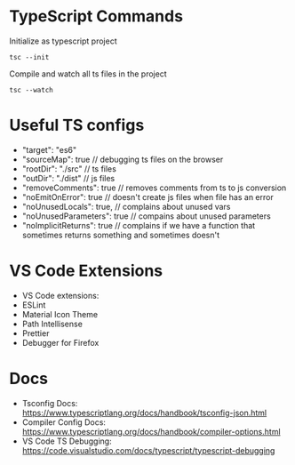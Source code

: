 # TypeScript Commands

Initialize as typescript project

```tsc --init```

Compile and watch all ts files in the project

```tsc --watch```

# Useful TS configs

- "target": "es6"
- "sourceMap": true // debugging ts files on the browser
- "rootDir": "./src" // ts files
- "outDir": "./dist" // js files
- "removeComments": true // removes comments from ts to js conversion  
- "noEmitOnError": true // doesn't create js files when file has an error
- "noUnusedLocals": true, // complains about unused vars
- "noUnusedParameters": true // compains about unused parameters
- "noImplicitReturns": true // complains if we have a function that sometimes returns something and sometimes doesn't

# VS Code Extensions
- VS Code extensions:
- ESLint
- Material Icon Theme
- Path Intellisense
- Prettier
- Debugger for Firefox

# Docs
- Tsconfig Docs: https://www.typescriptlang.org/docs/handbook/tsconfig-json.html
- Compiler Config Docs: https://www.typescriptlang.org/docs/handbook/compiler-options.html
- VS Code TS Debugging: https://code.visualstudio.com/docs/typescript/typescript-debugging
